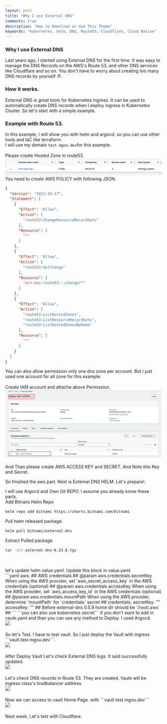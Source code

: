 ```yaml
---
layout: post
title: "Why I use External DNS"
comments: true
description: "How to Download or Use This Theme"
keywords: "kubernetes, helm, DNS, Route53, Cloudflare, Cloud Native"
---
```


### Why I use External DNS
Last years ago, I started using External DNS for the first time. It was easy to manage the DNS Records on the AWS's Route 53, and other DNS services like Cloudflare and so on. You don't have to worry about creating too many DNS records by yourself :P. 

### How it works.
External DNS is great tools for Kubernetes ingress. It can be used to automatically create DNS records when I deploy ingress in Kubernetes Cluster. So let's start with a simple example. 

### Example with Route 53. 
In this example, I will show you with helm and argocd. so you can use other tools and IaC like terraform.
<br>
I will use my domain ```test.mgou.dev```for this example. 
<br>
<br>
Please create Hosted Zone in route53.
<br>
![Alt text](../assets/images/aws-hosted-zone-test.png)
<br>
You need to create AWS POLICY with following JSON. 
<br>
```json
{
  "Version": "2012-10-17",
  "Statement": [
    {
      "Effect": "Allow",
      "Action": [
        "route53:ChangeResourceRecordSets"
      ],
      "Resource": [
        "*"
      ]
    },
    {
      "Effect": "Allow",
      "Action": [ 
        "route53:GetChange"
      ],
      "Resource": [ 
        "arn:aws:route53:::change/*" 
      ]
    },
    {
      "Effect": "Allow",
      "Action": [
        "route53:ListHostedZones",
        "route53:ListResourceRecordSets",
        "route53:ListHostedZonesByName"
      ],
      "Resource": [
        "*"
      ]
    }
  ]
}
```
You can also allow permission only one dns zone per account. But I just used one account for all zone for this example. 
<br>
<br>
Create IAM account and attache above Permission. 
<br>
<img src="../assets/images/extdnsuser+policy.png">
<br>
<br>
And Than please create AWS ACCESS KEY and SECRET. And Note this Key and Secret. 

So finished the aws part. Next is External DNS HELM. Let's prepare!.

I will use Argocd and Own Git REPO. I assume you already know these parts.
<br>
Add Bitnami Helm Repo 
```bash
helm repo add bitnami https://charts.bitnami.com/bitnami
```
Pull helm released package.
```bash
helm pull bitnami/external-dns
```
Extract Pulled package.
```bash
tar -xzf external-dns-6.23.6.tgz
```
<br>
<br>
let's update helm value.yaml. Update this block in value.yaml. 
<br>
```yaml
aws:
  ## AWS credentials
  ## @param aws.credentials.secretKey When using the AWS provider, set `aws_secret_access_key` in the AWS credentials (optional)
  ## @param aws.credentials.accessKey When using the AWS provider, set `aws_access_key_id` in the AWS credentials (optional)
  ## @param aws.credentials.mountPath When using the AWS provider, determine `mountPath` for `credentials` secret
  ##
  credentials:
    secretKey: "<Your AWS Access Key Secret>"
    accessKey: "<Your AWS Access Key ID>"
    ## Before external-dns 0.5.9 home dir should be `/root/.aws`
    ##
```
```you can also use kubernetes secret``` if you don't want to add in vaule.yaml
and than you can use any method to Deploy. I used Argocd.
<br>
<img src="../assets/images/extdnsargocd.png">
<br><br>
So let's Test. I have to test vault. So I just deploy the Vault with ingress ```vault.test.mgou.dev```. 
<br>
<img src="../assets/images/vaultargocd.png">
<br><br>
After Deploy Vault Let's check External DNS logs. It said successfully updated.
<br>
<img src="../assets/images/extdnslogs.png">
<br>
<br>
Let's check DNS records in Route 53. They are created. Vaule will be ingress class's loadbalancer address. 
<br>
<img src="../assets/images/extdnsrecords.png">
<br>
<br>
Now we can access to vault Home Page. with ```vault.test.mgou.dev```
<br>
<img src="../assets/images/vaulthome.png">
<br>
<br>
Next week, Let's test with Cloudflare.